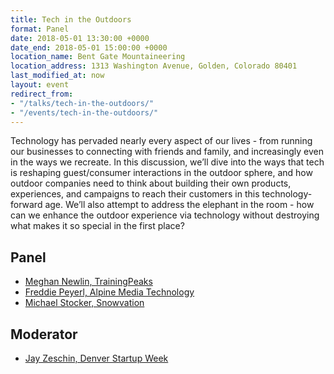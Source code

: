 ```yaml
---
title: Tech in the Outdoors
format: Panel
date: 2018-05-01 13:30:00 +0000
date_end: 2018-05-01 15:00:00 +0000
location_name: Bent Gate Mountaineering
location_address: 1313 Washington Avenue, Golden, Colorado 80401
last_modified_at: now
layout: event
redirect_from:
- "/talks/tech-in-the-outdoors/"
- "/events/tech-in-the-outdoors/"
---
```

Technology has pervaded nearly every aspect of our lives - from running our businesses to connecting with friends and family, and increasingly even in the ways we recreate. In this discussion, we’ll dive into the ways that tech is reshaping guest/consumer interactions in the outdoor sphere, and how outdoor companies need to think about building their own products, experiences, and campaigns to reach their customers in this technology-forward age. We’ll also attempt to address the elephant in the room - how can we enhance the outdoor experience via technology without destroying what makes it so special in the first place?

## Panel

* [Meghan Newlin, TrainingPeaks](http://trainingpeaks.com/)
* [Freddie Peyerl, Alpine Media Technology](https://alpinemediatech.com/)
* [Michael Stocker, Snowvation](http://www.snowvation.com/)

## Moderator

* [Jay Zeschin, Denver Startup Week](http://www.denverstartupweek.org/)
